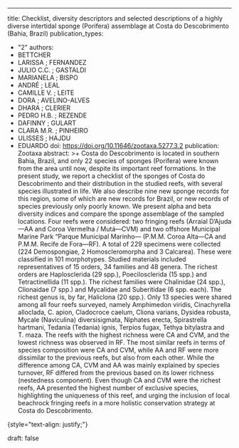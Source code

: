 ---
title: Checklist, diversity descriptors and selected descriptions of a highly
  diverse intertidal sponge (Porifera) assemblage at Costa do Descobrimento
  (Bahia, Brazil)
publication_types:
  - "2"
authors:
  - BETTCHER
  - LARISSA ; FERNANDEZ
  - JULIO C.C. ; GASTALDI
  - MARIANELA ; BISPO
  - ANDRÉ ; LEAL
  - CAMILLE V. ; LEITE
  - DORA ; AVELINO-ALVES
  - DHARA ; CLERIER
  - PEDRO H.B. ; REZENDE
  - DAFINNY ; GULART
  - CLARA M.R. ; PINHEIRO
  - ULISSES ; HAJDU
  - EDUARDO
doi: https://doi.org/10.11646/zootaxa.5277.3.2
publication: Zootaxa
abstract: >+
  Costa do Descobrimento is located in southern Bahia, Brazil, and only 22
  species of sponges (Porifera) were known from the area until now, despite its
  important reef formations. In the present study, we report a checklist of the
  sponges of Costa do Descobrimento and their distribution in the studied reefs,
  with several species illustrated in life. We also describe nine new sponge
  records for this region, some of which are new records for Brazil, or new
  records of species previously only poorly known. We present alpha and beta
  diversity indices and compare the sponge assemblage of the sampled locations.
  Four reefs were considered: two fringing reefs (Arraial D’Ajuda—AA and Coroa
  Vermelha / Mutá—CVM) and two offshore Municipal Marine Park “Parque Municipal
  Marinho— (P.M.M. Coroa Alta—CA and P.M.M. Recife de Fora—RF). A total of 229
  specimens were collected (224 Demospongiae, 2 Homoscleromorpha and 3
  Calcarea). These were classified in 101 morphotypes. Studied materials
  included representatives of 15 orders, 34 families and 48 genera. The richest
  orders are Haplosclerida (29 spp.), Poecilosclerida (15 spp.) and
  Tetractinellida (11 spp.). The richest families were Chalinidae (24 spp.),
  Clionaidae (7 spp.) and Mycalidae and Suberitidae (6 spp. each). The richest
  genus is, by far, Haliclona (20 spp.). Only 13 species were shared among all
  four reefs surveyed, namely Amphimedon viridis, Cinachyrella alloclada, C.
  apion, Cladocroce caelum, Cliona varians, Dysidea robusta, Mycale (Naviculina)
  diversisigmata, Niphates erecta, Spirastrella hartmani, Tedania (Tedania)
  ignis, Terpios fugax, Tethya bitylastra and T. maza. The reefs with the
  highest richness were CA and CVM, and the lowest richness was observed in RF.
  The most similar reefs in terms of species composition were CA and CVM, while
  AA and RF were more dissimilar to the previous reefs, but also from each
  other. While the difference among CA, CVM and AA was mainly explained by
  species turnover, RF differed from the previous based on its lower richness
  (nestedness component). Even though CA and CVM were the richest reefs, AA
  presented the highest number of exclusive species, highlighting the uniqueness
  of this reef, and urging the inclusion of local beachrock fringing reefs in a
  more holistic conservation strategy at Costa do Descobrimento.

  {style="text-align: justify;"}

draft: false
